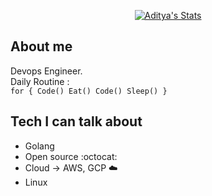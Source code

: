 <p align="center">
  <a href="https://github.com/puf17640" class="rich-diff-level-one">
    <img src="https://github-readme-stats.vercel.app/api?username=neo7337&title_color=333&text_color=777" alt="Aditya's Stats" >
  </a>
</p>

## About me

Devops Engineer.\
Daily Routine :\
`for {
    Code()
    Eat()
    Code()
    Sleep()
}`

## Tech I can talk about

- Golang
- Open source :octocat:
- Cloud -> AWS, GCP :cloud:
- Linux